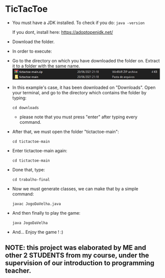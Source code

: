 # TicTacToe
- You must have a JDK installed. To check if you do:
  `java -version`
  
  If you dont, install here: https://adoptopenjdk.net/
- Download the folder.
-   In order to execute:
  - Go to the directory on which you have downloaded the folder on. Extract it to a folder with the same name.
![](https://github.com/mariaedk/tictactoe/blob/main/images/example1.jpg)
  - In this example's case, it has been downloaded on "Downloads". Open your terminal, and go to the directory which contains the folder by typing:
  
    `cd downloads` 
    
    - please note that you must press "enter" after typing every command.
  - After that, we must open the folder "tictactoe-main":
     
    `cd tictactoe-main`
  - Enter tictactoe-main again:
  
    `cd tictactoe-main`
    
  - Done that, type:

     `cd trabalho-final`
     
  - Now we must generate classes, we can make that by a simple command:
  
      `javac JogoDaVelha.java`
      
  - And then finally to play the game: 
  
      `java JogoDaVelha`
      
 - And... Enjoy the game ! :)
    
## NOTE: this project was elaborated by ME and other 2 STUDENTS from my course, under the supervision of our introduction to programming teacher.
